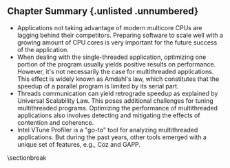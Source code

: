 ## Chapter Summary {.unlisted .unnumbered}

[TODO]: update

* Applications not taking advantage of modern multicore CPUs are lagging behind their competitors. Preparing software to scale well with a growing amount of CPU cores is very important for the future success of the application.
* When dealing with the single-threaded application, optimizing one portion of the program usually yields positive results on performance. However, it's not necessarily the case for multithreaded applications. This effect is widely known as Amdahl's law, which constitutes that the speedup of a parallel program is limited by its serial part.
* Threads communication can yield retrograde speedup as explained by Universal Scalability Law. This poses additional challenges for tuning multithreaded programs. Optimizing the performance of multithreaded applications also involves detecting and mitigating the effects of contention and coherence.
* Intel VTune Profiler is a "go-to" tool for analyzing multithreaded applications. But during the past years, other tools emerged with a unique set of features, e.g., Coz and GAPP.

\sectionbreak
